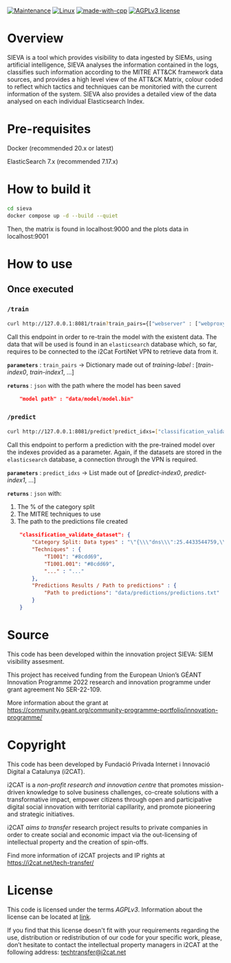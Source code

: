 <div style="display: flex; justify-content: space-between;">
  <div style="position: relative;">
    <img src="https://wikifab.org/images/b/b6/Group-i2CAT_logo-color-alta.jpg" style="width: 25%; height: 25%; position: absolute; left: 0;">
  </div>
  <div style="position: relative;">
    <img src="https://github.com/Fundacio-i2CAT/SIEVA/blob/master/logo.PNG" style="width: 25%; height: 25%; position: absolute; right: 0;">
  </div>
</div>



[![Maintenance](https://img.shields.io/badge/Status-Maintained-green.svg)]()
[![Linux](https://svgshare.com/i/Zhy.svg)](https://www.linux.org/pages/download/)
[![made-with-cpp](https://img.shields.io/badge/Made%20with-Python-blue)](https://www.python.org/)
[![AGPLv3 license](https://img.shields.io/badge/License-AGPLv3-blue.svg)](https://www.gnu.org/licenses/agpl-3.0.html)


# Overview

SIEVA is a tool which provides visibility to data ingested by SIEMs, using artificial intelligence, SIEVA analyses the information contained in the logs, classifies such information according to the MITRE ATT&CK framework data sources, and provides a high level view of the ATT&CK Matrix, colour coded to reflect which tactics and techniques can be monitoried with the current information of the system. SIEVA also provides a detailed view of the data analysed on each individual Elasticsearch Index.

# Pre-requisites

Docker (recommended 20.x or latest)

ElasticSearch 7.x (recommended 7.17.x)


# How to build it

``` bash
cd sieva
docker compose up -d --build --quiet
```

Then, the matrix is found in localhost:9000 and the plots data in localhost:9001


# How to use

## Once executed

### `/train`

```bash
curl http://127.0.0.1:8081/train?train_pairs={["webserver" : ["webproxy-squid", "webserver-generic", "webserver-nginx"]]}
```

Call this endpoint in order to re-train the model with the existent data. The data that will be used is found in an `elasticsearch` database which, so far, requires to be connected to the i2Cat FortiNet VPN to retrieve data from it.

**`parameters`** : `train_pairs` -> Dictionary made out of _training-label_ : [_train-index0_, _train-index1_, ...]

**`returns`** : `json` with the path where the model has been saved

```json
    "model path" : "data/model/model.bin"
```


### `/predict`

```bash
curl http://127.0.0.1:8081/predict?predict_idxs=["classification_validate_dataset"]
```

Call this endpoint to perform a prediction with the pre-trained model over the indexes provided as a parameter. Again, if the datasets are stored in the `elasticsearch` database, a connection through the VPN is required.

**`parameters`** : `predict_idxs` -> List made out of [_predict-index0_, _predict-index1_, ...]

**`returns`** : `json` with:

1. The \% of the category split
2. The MITRE techniques to use
3. The path to the predictions file created

```json
    "classification_validate_dataset": {
        "Category Split: Data types" : "\"{\\\"dns\\\":25.4433544759,\\\"webserver\\\":24.3785048969,\\\"evtx\\\":23.0140914828,\\\"firewall\\\":13.7913198383,\\\"identity\\\":12.6204246617,\\\"dhcp\\\":0.7523046444}\"",
        "Techniques" : {
            "T1001": "#8cdd69",
            "T1001.001": "#8cdd69",
            "..." : "..."
        },
        "Predictions Results / Path to predictions" : {
            "Path to predictions": "data/predictions/predictions.txt"
        }
    }
```




# Source

This code has been developed within the innovation project SIEVA: SIEM visibility assesment.

This project has received funding from the European Union’s GÉANT Innovation Programme 2022 research and innovation programme under grant agreement No SER-22-109. 

More information about the grant at https://community.geant.org/community-programme-portfolio/innovation-programme/

# Copyright

This code has been developed by Fundació Privada Internet i Innovació Digital a Catalunya (i2CAT).

i2CAT is a *non-profit research and innovation centre* that  promotes mission-driven knowledge to solve business challenges, co-create solutions with a transformative impact, empower citizens through open and participative digital social innovation with territorial capillarity, and promote pioneering and strategic initiatives.

i2CAT *aims to transfer* research project results to private companies in order to create social and economic impact via the out-licensing of intellectual property and the creation of spin-offs.

Find more information of i2CAT projects and IP rights at https://i2cat.net/tech-transfer/

# License

This code is licensed under the terms *AGPLv3*. Information about the license can be located at [link](https://www.gnu.org/licenses/agpl-3.0.html).

If you find that this license doesn't fit with your requirements regarding the use, distribution or redistribution of our code for your specific work, please, don’t hesitate to contact the intellectual property managers in i2CAT at the following address: techtransfer@i2cat.net
